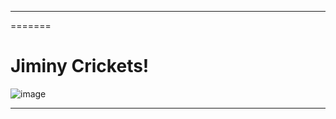 
****
=======
# Jiminy Crickets!


![image](https://user-images.githubusercontent.com/95372872/192648472-edcd4691-22e2-43e7-a6d8-7bc2762c8f5a.png)
****
